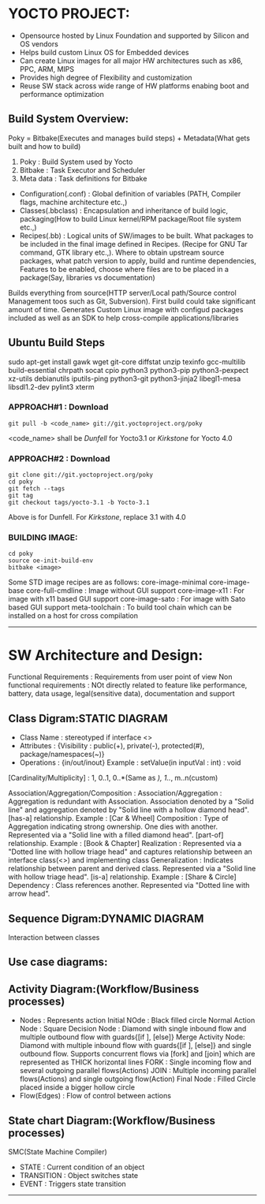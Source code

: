# YOCTO PROJECT:

- Opensource hosted by Linux Foundation and supported by Silicon and OS vendors 
- Helps build custom Linux OS for Embedded devices
- Can create Linux images for all major HW architectures such as x86, PPC, ARM, MIPS
- Provides high degree of Flexibility and customization
- Reuse SW stack across wide range of HW platforms enabing boot and performance optimization

## Build System Overview:

Poky = Bitbake(Executes and manages build steps) + Metadata(What gets built and how to build)

1. Poky      : Build System used by Yocto
2. Bitbake   : Task Executor and Scheduler
3. Meta data : Task definitions for Bitbake

  - Configuration(.conf) : Global definition of variables (PATH, Compiler flags, machine architecture etc.,)
  - Classes(.bbclass) : Encapsulation and inheritance of build logic, packaging(How to build Linux kernel/RPM package/Root file system etc.,)
  - Recipes(.bb) : Logical units of SW/images to be built. What packages to be included in the final image defined in Recipes. (Recipe for GNU Tar command, GTK library etc.,). Where to obtain upstream source packages, what patch version to apply, build and runtime dependencies, Features to be enabled, choose where files are to be placed in a package(Say, libraries vs documentation)
	
Builds everything from source(HTTP server/Local path/Source control Management toos such as Git, Subversion). First build could take significant amount of time.
Generates Custom Linux image with configud packages included as well as an SDK to help cross-compile applications/libraries

## Ubuntu Build Steps

sudo apt-get install gawk wget git-core diffstat unzip texinfo gcc-multilib build-essential chrpath socat cpio python3 python3-pip python3-pexpect xz-utils debianutils iputils-ping python3-git python3-jinja2 libegl1-mesa libsdl1.2-dev pylint3 xterm

### APPROACH#1 : Download

    git pull -b <code_name> git://git.yoctoproject.org/poky
<code_name> shall be *Dunfell* for Yocto3.1 or *Kirkstone* for Yocto 4.0

### APPROACH#2 : Download

    git clone git://git.yoctoproject.org/poky
    cd poky
    git fetch --tags
    git tag
    git checkout tags/yocto-3.1 -b Yocto-3.1
Above is for Dunfell. For *Kirkstone*, replace 3.1 with 4.0

### BUILDING IMAGE:

    cd poky
    source oe-init-build-env
    bitbake <image>
    
Some STD image recipes are as follows:
    core-image-minimal
    core-image-base
    core-full-cmdline : Image without GUI support
    core-image-x11    : For image with x11 based GUI support
    core-image-sato   : For image with Sato based GUI support
    meta-toolchain    : To build tool chain which can be installed on a host for cross compilation

---------------------------
# SW Architecture and Design:

Functional Requirements : Requirements from user point of view
Non functional requirements : NOt directly related to feature like performance, battery, data usage, legal(sensitive data), documentation and support

## Class Digram:STATIC DIAGRAM

- Class Name : stereotyped if interface <<interface>>
- Attributes : {Visibility : public(+), private(-), protected(#), package/namespaces(~)}
- Operations : {in/out/inout} Example : setValue(in inputVal : int) : void

[Cardinality/Multiplicity] : 1, 0..1, 0..*(Same as *), 1..*, m..n(custom)
 
Association/Aggregation/Composition :
Association/Aggregation : Aggregation is redundant with Association. Association denoted by a "Solid line" and aggregation denoted by "Solid line with a hollow diamond head". [has-a] relationship. Example : [Car & Wheel]
Composition : Type of Aggregation indicating strong ownership. One dies with another. Represented via a "Solid line with a filled diamond head". [part-of] relationship. Example : [Book & Chapter]
Realization : Represented via a "Dotted line with hollow triage head" and captures relationship between an interface class(<<interface>>) and implementing class
Generalization : Indicates relationship between parent and derived class. Represented via a "Solid line with hollow triage head". [is-a] relationship. Example : [Share & Circle]
Dependency : Class references another. Represented via "Dotted line with arrow head".

## Sequence Digram:DYNAMIC DIAGRAM

Interaction between classes

## Use case diagrams:


## Activity Diagram:(Workflow/Business processes)

- Nodes : Represents action
  Initial NOde       : Black filled circle
  Normal Action Node : Square
  Decision Node      : Diamond with single inbound flow and multiple outbound flow with guards{[if <condition>], [else]}
  Merge Activity Node: Diamond with multiple inbound flow with guards{[if <condition>], [else]} and single outbound flow.
Supports concurrent flows via [fork] and [join] which are represented as THICK horizontal lines
  FORK : Single incoming flow and several outgoing parallel flows(Actions) 
  JOIN : Multiple incoming parallel flows(Actions) and single outgoing flow(Action)
  Final Node : Filled Circle placed inside a bigger hollow circle
- Flow(Edges) : Flow of control between actions


## State chart Diagram:(Workflow/Business processes)

SMC(State Machine Compiler)

- STATE : Current condition of an object
- TRANSITION : Object switches state
- EVENT : Triggers state transition

---------------------------

